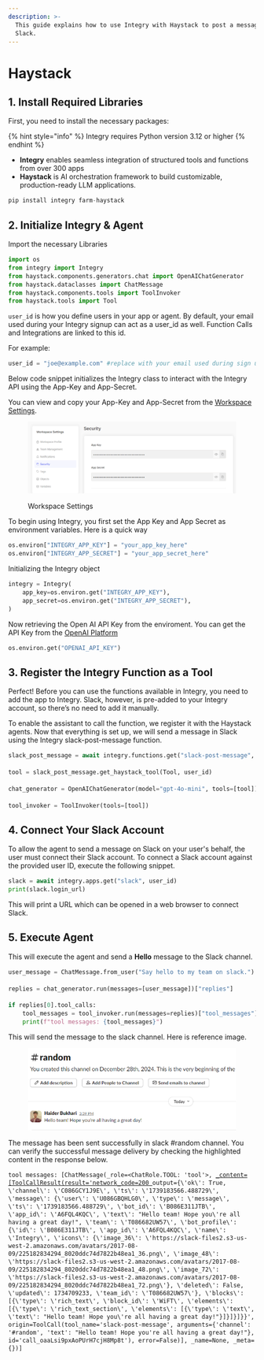```yaml
---
description: >-
  This guide explains how to use Integry with Haystack to post a message on
  Slack.
---
```


# Haystack

## 1. Install Required Libraries

First, you need to install the necessary packages:

{% hint style="info" %}
Integry requires Python version 3.12 or higher
{% endhint %}

* **Integry** enables seamless integration of structured tools and functions from over 300 apps
* **Haystack** is AI orchestration framework to build customizable, production-ready LLM applications.

```python
pip install integry farm-haystack
```

## 2. Initialize Integry & Agent

Import the necessary Libraries

```python
import os
from integry import Integry
from haystack.components.generators.chat import OpenAIChatGenerator
from haystack.dataclasses import ChatMessage
from haystack.components.tools import ToolInvoker
from haystack.tools import Tool
```

`user_id` is how you define users in your app or agent. By default, your email used during your Integry signup can act as a user\_id as well. Function Calls and Integrations are linked to this id.

For example:

```python
user_id = "joe@example.com" #replace with your email used during sign up
```

Below code snippet initializes the Integry class to interact with the Integry API using the App-Key and App-Secret.

You can view and copy your App-Key and App-Secret from the [Workspace Settings](https://app.integry.io/platform/workspace/security/).

<figure><img src="../../.gitbook/assets/image (6).png" alt=""><figcaption><p>Workspace Settings</p></figcaption></figure>

To begin using Integry, you first set the App Key and App Secret as environment variables. Here is a quick way

```python
os.environ["INTEGRY_APP_KEY"] = "your_app_key_here"
os.environ["INTEGRY_APP_SECRET"] = "your_app_secret_here"
```

Initializing the Integry object

```python
integry = Integry(
    app_key=os.environ.get("INTEGRY_APP_KEY"),
    app_secret=os.environ.get("INTEGRY_APP_SECRET"),
)
```

Now retrieving the Open AI API Key from the enviroment. You can get the API Key from the [OpenAI Platform](https://platform.openai.com/api-keys)

```python
os.environ.get("OPENAI_API_KEY")
```

## 3. Register the Integry Function as a Tool

Perfect! Before you can use the functions available in Integry, you need to add the app to Integry. Slack, however, is pre-added to your Integry account, so there’s no need to add it manually.

To enable the assistant to call the function, we register it with the Haystack agents. Now that everything is set up, we will send a message in Slack using the Integry slack-post-message function.

```python
slack_post_message = await integry.functions.get("slack-post-message", user_id)

tool = slack_post_message.get_haystack_tool(Tool, user_id)

chat_generator = OpenAIChatGenerator(model="gpt-4o-mini", tools=[tool])

tool_invoker = ToolInvoker(tools=[tool])
```

## 4. **Connect Your Slack Account**

To allow the agent to send a message on Slack on your user's behalf, the user must connect their Slack account. To connect a Slack account against the provided user ID, execute the following snippet.

```python
slack = await integry.apps.get("slack", user_id)
print(slack.login_url)
```

This will print a URL which can be opened in a web browser to connect Slack.

## 5. Execute Agent

This will execute the agent and send a **Hello** message to the Slack channel.

```python
user_message = ChatMessage.from_user("Say hello to my team on slack.")

replies = chat_generator.run(messages=[user_message])["replies"]

if replies[0].tool_calls:
    tool_messages = tool_invoker.run(messages=replies)["tool_messages"]
    print(f"tool messages: {tool_messages}")
```

This will send the message to the slack channel. Here is reference image.

<figure><img src="../../.gitbook/assets/image (2) (2).png" alt=""><figcaption></figcaption></figure>

The message has been sent successfully in slack #random channel. You can verify the successful message delivery by checking the highlighted content in the response below.

<pre data-overflow="wrap"><code>tool messages: [ChatMessage(_role=&#x3C;ChatRole.TOOL: 'tool'>, <a data-footnote-ref href="#user-content-fn-1">_content=[ToolCallResult(result='network_code=200 </a>output={\'ok\': True, \'channel\': \'C086GCY1J9E\', \'ts\': \'1739183566.488729\', \'message\': {\'user\': \'U086GBQHLG0\', \'type\': \'message\', \'ts\': \'1739183566.488729\', \'bot_id\': \'B086E311JTB\', \'app_id\': \'A6FQL4KQC\', \'text\': "Hello team! Hope you\'re all having a great day!", \'team\': \'T086682UW57\', \'bot_profile\': {\'id\': \'B086E311JTB\', \'app_id\': \'A6FQL4KQC\', \'name\': \'Integry\', \'icons\': {\'image_36\': \'https://slack-files2.s3-us-west-2.amazonaws.com/avatars/2017-08-09/225182834294_8020ddc74d7822b48ea1_36.png\', \'image_48\': \'https://slack-files2.s3-us-west-2.amazonaws.com/avatars/2017-08-09/225182834294_8020ddc74d7822b48ea1_48.png\', \'image_72\': \'https://slack-files2.s3-us-west-2.amazonaws.com/avatars/2017-08-09/225182834294_8020ddc74d7822b48ea1_72.png\'}, \'deleted\': False, \'updated\': 1734709233, \'team_id\': \'T086682UW57\'}, \'blocks\': [{\'type\': \'rich_text\', \'block_id\': \'WiFT\', \'elements\': [{\'type\': \'rich_text_section\', \'elements\': [{\'type\': \'text\', \'text\': "Hello team! Hope you\'re all having a great day!"}]}]}]}}', origin=ToolCall(tool_name='slack-post-message', arguments={'channel': '#random', 'text': "Hello team! Hope you're all having a great day!"}, id='call_oaaLsi9pxAoPUrH7cjH8Mp8t'), error=False)], _name=None, _meta={})]
</code></pre>

[^1]: This success response show's that message has been sent successfully in slack channel.
